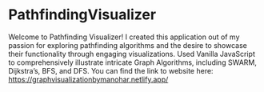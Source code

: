 # PathfindingVisualizer
Welcome to Pathfinding Visualizer! I created this application out of my passion for exploring pathfinding algorithms and the desire to showcase their functionality through engaging visualizations. Used Vanilla JavaScript to comprehensively illustrate intricate Graph Algorithms, including SWARM, Dijkstra’s, BFS, and DFS. You can find the link to website here: https://graphvisualizationbymanohar.netlify.app/
<img src="">
